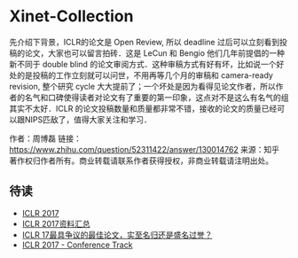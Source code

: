 # Xinet-Collection

先介绍下背景，ICLR的论文是 Open Review, 所以 deadline 过后可以立刻看到投稿的论文，大家也可以留言拍砖．这是 LeCun 和 Bengio 他们几年前提倡的一种新不同于 double blind 的论文审阅方式．这种审稿方式有好有坏，比如说一个好处的是投稿的工作立刻就可以问世，不用再等几个月的审稿和 camera-ready revision, 整个研究 cycle 大大提前了；一个坏处是因为看得见论文作者，所以作者的名气和口碑使得读者对论文有了重要的第一印象，这点对不是这么有名气的组其实不太好．ICLR 的论文投稿数量和质量都非常不错，接收的论文的质量已经可以跟NIPS匹敌了，值得大家关注和学习．

作者：周博磊
链接：https://www.zhihu.com/question/52311422/answer/130014762
来源：知乎
著作权归作者所有。商业转载请联系作者获得授权，非商业转载请注明出处。

## 待读
- [ICLR 2017](https://zhuanlan.zhihu.com/p/25129666)
- [ICLR 2017资料汇总](https://www.52ml.net/20757.html)
- [ICLR 17最具争议的最佳论文，实至名归还是盛名过誉？](https://www.leiphone.com/news/201702/lWYCa3iMi6YPzW1m.html)
- [ICLR 2017 - Conference Track](https://openreview.net/group?id=ICLR.cc/2017/conference)

